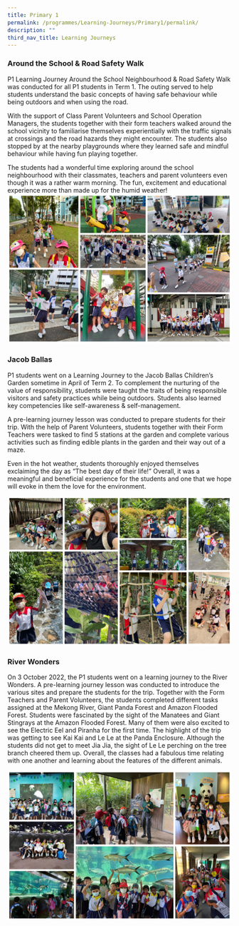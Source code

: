 ```yaml
---
title: Primary 1
permalink: /programmes/Learning-Journeys/Primary1/permalink/
description: ""
third_nav_title: Learning Journeys
---
```

### **Around the School & Road Safety Walk**

P1 Learning Journey Around the School Neighbourhood & Road Safety Walk was conducted for all P1 students in Term 1. The outing served to help students understand the basic concepts of having safe behaviour while being outdoors and when using the road.

With the support of Class Parent Volunteers and School Operation Managers, the students together with their form teachers walked around the school vicinity to familiarise themselves experientially with the traffic signals at crossings and the road hazards they might encounter. The students also stopped by at the nearby playgrounds where they learned safe and mindful behaviour while having fun playing together.

The students had a wonderful time exploring around the school neighbourhood with their classmates, teachers and parent volunteers even though it was a rather warm morning. The fun, excitement and educational experience more than made up for the humid weather!
![](/images/Learning%20Journeys/2023/Primary%201/P1%20LJ%20Ard%20the%20School.jpg)

### **Jacob Ballas**

P1 students went on a Learning Journey to the Jacob Ballas Children’s Garden sometime in April of Term 2. To complement the nurturing of the value of responsibility, students were taught the traits of being responsible visitors and safety practices while being outdoors. Students also learned key competencies like self-awareness & self-management. 

A pre-learning journey lesson was conducted to prepare students for their trip. With the help of Parent Volunteers, students together with their Form Teachers were tasked to find 5 stations at the garden and complete various activities such as finding edible plants in the garden and their way out of a maze. 

Even in the hot weather, students thoroughly enjoyed themselves exclaiming the day as “The best day of their life!” Overall, it was a meaningful and beneficial experience for the students and one that we hope will evoke in them the love for the environment.

![](/images/Learning%20Journeys/2022/Primary%201/2022%20P1%20Jacob%20Ballas.jpg)

### **River Wonders**
On 3 October 2022, the P1 students went on a learning journey to the River Wonders. A pre-learning journey lesson was conducted to introduce the various sites and prepare the students for the trip. Together with the Form Teachers and Parent Volunteers, the students completed different tasks assigned at the Mekong River, Giant Panda Forest and Amazon Flooded Forest. Students were fascinated by the sight of the Manatees and Giant Stingrays at the Amazon Flooded Forest. Many of them were also excited to see the Electric Eel and Piranha for the first time. The highlight of the trip was getting to see Kai Kai and Le Le at the Panda Enclosure. Although the students did not get to meet Jia Jia, the sight of Le Le perching on the tree branch cheered them up. Overall, the classes had a fabulous time relating with one another and learning about the features of the different animals.

![](/images/Learning%20Journeys/2022/Primary%201/2022%20P1%20River%20Wonders.jpg)